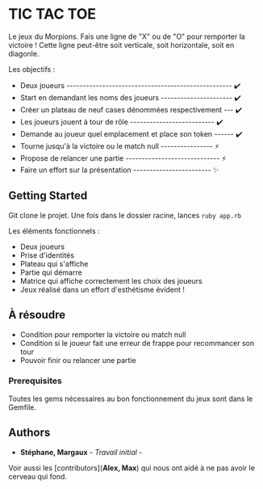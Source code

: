 # TIC TAC TOE

Le jeux du Morpions.
Fais une ligne de "X" ou de "O" pour remporter la victoire !
Cette ligne peut-être soit verticale, soit horizontale, soit en diagonle.

Les objectifs :

 - Deux joueurs --------------------------------------------------- ✔️                                                       
 - Start en demandant les noms des joueurs ---------------------- ✔️
 - Créer un plateau de neuf cases dénommées respectivement  --- ✔️
 - Les joueurs jouent à tour de rôle -------------------------- ✔️
 - Demande au joueur quel emplacement et place son token ------ ✔️
 - Tourne jusqu'à la victoire ou le match null ---------------- ⚡️
 - Propose de relancer une partie ----------------------------- ⚡️
 - Faire un effort sur la présentation ------------------------ ✨                    

## Getting Started

Git clone le projet.
Une fois dans le dossier racine, lances `ruby app.rb`

Les éléments fonctionnels :

  - Deux joueurs
  - Prise d'identités
  - Plateau qui s'affiche
  - Partie qui démarre
  - Matrice qui affiche correctement les choix des joueurs
  - Jeux réalisé dans un effort d'esthétisme évident !

## À résoudre
  - Condition pour remporter la victoire ou match null
  - Condition si le joueur fait une erreur de frappe pour recommancer son tour
  - Pouvoir finir ou relancer une partie



### Prerequisites

Toutes les gems nécessaires au bon fonctionnement du jeux sont dans le Gemfile.



## Authors

* **Stéphane, Margaux** - *Travail initial* -

Voir aussi les [contributors](**Alex, Max**) qui nous ont aidé à ne pas avoir le cerveau qui fond.
